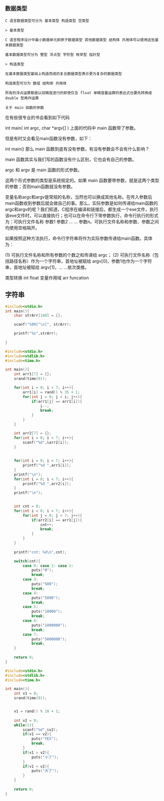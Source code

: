 `数据类型`
--

`C 语言数据类型可分为 基本类型 构造类型 空类型`

`> 基本类型` 

`C 语言程序设计中最小数据单元即原子数据类型 其他数据类型 结构体 共用体可以使用这些基本数据类型`

`基本数据类型可分为 整型 浮点型 字符型 枚举型 指针型`

`> 构造类型` 

`在基本数据类型基础上构造而成的复合数据类型表示更为复杂的数据类型`

`构造类型可分为 数组 结构体 共用体`


`所有的浮点运算都是以双精度进行的即使仅含 float 单精度量运算的表达式也要先转换成 double 型再作运算`

`关于 main 函数的参数`

在有些很专业的书会看到如下代码

int main( int argc, char *argv[] )
上面的代码中 main 函数带了参数。

但是有时又会看见main函数没有参数，如下：

int main()
那么 main 函数到底有没有参数，有没有参数会不会有什么影响？

main 函数其实与我们写的函数没有什么区别，它也会有自己的参数。

argc 和 argv 是 main 函数的形式参数。

这两个形式参数的类型是系统规定的。如果 main 函数要带参数，就是这两个类型的参数；否则main函数就没有参数。

变量名称argc和argv是常规的名称，当然也可以换成其他名称。在传入参数后main函数收到参数后就会做自己的事。那么，实际参数是如何传递给main函数的argc和argv的呢？我们知道，C程序在编译和链接后，都生成一个exe文件，执行该exe文件时，可以直接执行；也可以在命令行下带参数执行，命令行执行的形式为：可执行文件名称 参数1 参数2 ... ... 参数n。可执行文件名称和参数、参数之间均使用空格隔开。

如果按照这种方法执行，命令行字符串将作为实际参数传递给main函数。具体为：

 (1) 可执行文件名称和所有参数的个数之和传递给 argc；
 (2) 可执行文件名称（包括路径名称）作为一个字符串，首地址被赋给 argv[0]，参数1也作为一个字符串，首地址被赋给 argv[1]，... ...依次类推。





类型转换 int float 变量作用域 arr funcation




字符串
--

```c
#include<stdio.h>
int main(){
    char strArr[100] = {};

	scanf("%99[^\n]", strArr);

    printf("%s",strArr);
    
}
```


```c
#include<stdio.h>
#include<stdlib.h>
#include<time.h>

int main(){
    int arr1[7] = {};
    srand(time(0));

    for(int i = 0; i < 7; i++){
        arr1[i] = rand() % 35 + 1;
        for(int j = 0; j < i; j++){
            if(arr1[j] == arr1[i]){
                i--;
                break;
            }
        }    
    }

    int arr2[7] = {};
    for(int i = 0; i < 7; i++){
        scanf("%d",&arr2[i]);
    }
    
    
    for(int i = 0; i < 7; i++){
		printf("%d ",arr1[i]);
    }
    printf("\n");
    for(int i = 0; i < 7; i++){
		printf("%d ",arr2[i]);
    }
    printf("\n");
    

    int cnt = 0;
    for(int i = 0; i < 7; i++){
        for(int j = 0; j < 7; j++){
            if(arr2[i] == arr1[j]){
                cnt++;
                break;
            }
        }
    }
    
	printf("cnt: %d\n",cnt);

    switch(cnt){
        case 0: case 1: case 2:
            puts("0");
            break;
        case 3:
            puts("500");
            break;
        case 4:
            puts("5000");
            break;
        case 5:
            puts("10000");
            break;
        case 6:
            puts("1000000");
            break;
        case 7:
            puts("5000000");
            break;
    }
    
    return 0;
}
```

```c
#include<stdio.h>
#include<stdlib.h>
#include<time.h>

int main(){
    int v1 = 0;
    srand(time(0));


    v1 = rand() % 10 + 1;
  
    int v2 = 0;
    while(1){
        scanf("%d",&v2);
        if(v1 == v2){
            puts("YES");
            break;
        }
        if(v1 > v2){
            puts("小了");
        }
        if(v1 < v2){
            puts("大了");
        }
    }
    
    return 0;
}
```